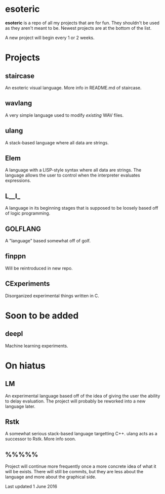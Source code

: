 esoteric
====

**esoteric** is a repo of all my projects that are for fun.  They shouldn't be used as they aren't meant to be.  Newest projects are at the bottom of the list.

A new project will begin every 1 or 2 weeks.

# Projects

## staircase
An esoteric visual language.  More info in README.md of staircase.

## wavlang
A very simple language used to modify *existing* WAV files.

## ulang
A stack-based language where all data are strings.

## Elem
A language with a LISP-style syntax where all data are strings.  The language allows the user to control when the interpreter evaluates expressions.

## L__I_
A language in its beginning stages that is supposed to be loosely based off of logic programming.

## GOLFLANG
A "language" based somewhat off of golf.

## finppn
Will be reintroduced in new repo.

## CExperiments

Disorganized experimental things written in C.

# Soon to be added

## deepl

Machine learning experiments.

# On hiatus

## LM

An experimental language based off of the idea of giving the user the ability to delay evaluation.  The project will probably be reworked into a new language later.

## Rstk
A somewhat serious stack-based language targetting C++.  ulang acts as a successor to Rstk.  More info soon.

## %%%%%
Project will continue more frequently once a more concrete idea of what it will be exists.  There will still be commits, but they are less about the language and more about the graphical side.

Last updated 1 June 2016